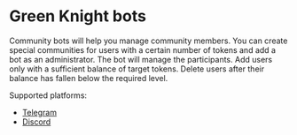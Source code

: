 # Green Knight bots

Community bots will help you manage community members. You can create special communities for users with a certain number of tokens and add a bot as an administrator. The bot will manage the participants. Add users only with a sufficient balance of target tokens. Delete users after their balance has fallen below the required level.

Supported platforms:

- [Telegram](./telegram/)
- [Discord](./discord/)
